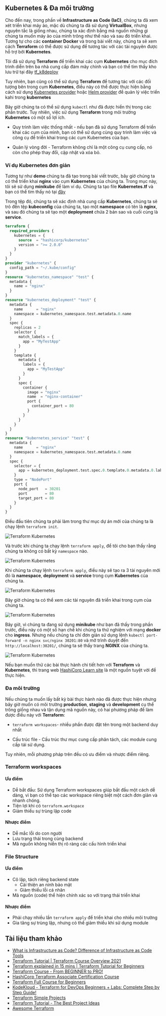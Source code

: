 ## Kubernetes & Đa môi trường

Cho đến nay, trong phần về **Infrastructure as Code (IaC)**, chúng ta đã xem xét triển khai máy ảo, mặc dù chúng ta đã sử dụng **VirtualBox**, nhưng nguyên tắc là giống nhau, chúng ta xác định bằng mã nguồn những gì chúng ta muốn máy ảo của mình trông như thế nào và sau đó triển khai. Tương tự cho các **container Docker** và trong bài viết này, chúng ta sẽ xem cách **Terraform** có thể được sử dụng để tương tác với các tài nguyên được hỗ trợ bởi **Kubernetes**.

Tôi đã sử dụng **Terraform** để triển khai các cụm **Kubernetes** cho mục đích trình diễn trên ba nhà cung cấp đám mây chính và bạn có thể tìm thấy kho lưu trữ tại đây [tf_k8deploy](https://github.com/MichaelCade/tf_k8deploy)

Tuy nhiên, bạn cũng có thể sử dụng **Terraform** để tương tác với các đối tượng bên trong cụm **Kubernetes**, điều này có thể được thực hiện bằng cách sử dụng [Kubernetes provider](https://registry.terraform.io/providers/hashicorp/kubernetes/latest/docs) hoặc [Helm provider](https://registry.terraform.io/providers/hashicorp/helm/latest) để quản lý việc triển kahi trong **kubernetes**

Bây giờ chúng ta có thể sử dụng `kubectl` như đã được hiển thị trong các phần trước. Tuy nhiên, việc sử dụng **Terraform** trong môi trường **Kubernetes** có một số lợi ích.

- Quy trình làm việc thống nhất - nếu bạn đã sử dụng Terraform để triển khai các cụm của mình, bạn có thể sử dụng cùng quy trình làm việc và công cụ để triển khai trong các cụm Kubernetes của bạn.

- Quản lý vòng đời - Terraform không chỉ là một công cụ cung cấp, nó còn cho phép thay đổi, cập nhật và xóa bỏ.

### Ví dụ Kubernetes đơn giản

Tương tự như **demo** chúng ta đã tạo trong bài viết trước, bây giờ chúng ta có thể triển khai **nginx** vào cụm **Kubernetes** của chúng ta. Trong mục này, tôi sẽ sử dụng **minikube** để làm ví dụ. Chúng ta tạo file **Kubernetes.tf** và bạn có thể tìm thấy nó tại [đây](/Scripts/IaC/Kubernetes/kubernetes.tf)

Trong tệp đó, chúng ta sẽ xác định nhà cung cấp **Kubernetes**, chúng ta sẽ trỏ đến tệp **kubeconfig** của chúng ta, tạo một **namespace** có tên là **nginx**, và sau đó chúng ta sẽ tạo một **deployment** chứa 2 bản sao và cuối cùng là **service**.

```terraform
terraform {
  required_providers {
    kubernetes = {
      source  = "hashicorp/kubernetes"
      version = ">= 2.0.0"
    }
  }
}
provider "kubernetes" {
  config_path = "~/.kube/config"
}
resource "kubernetes_namespace" "test" {
  metadata {
    name = "nginx"
  }
}
resource "kubernetes_deployment" "test" {
  metadata {
    name      = "nginx"
    namespace = kubernetes_namespace.test.metadata.0.name
  }
  spec {
    replicas = 2
    selector {
      match_labels = {
        app = "MyTestApp"
      }
    }
    template {
      metadata {
        labels = {
          app = "MyTestApp"
        }
      }
      spec {
        container {
          image = "nginx"
          name  = "nginx-container"
          port {
            container_port = 80
          }
        }
      }
    }
  }
}
resource "kubernetes_service" "test" {
  metadata {
    name      = "nginx"
    namespace = kubernetes_namespace.test.metadata.0.name
  }
  spec {
    selector = {
      app = kubernetes_deployment.test.spec.0.template.0.metadata.0.labels.app
    }
    type = "NodePort"
    port {
      node_port   = 30201
      port        = 80
      target_port = 80
    }
  }
}
```

Điều đầu tiên chúng ta phải làm trong thư mục dự án mới của chúng ta là chạy lệnh `terraform init`.

![Terraform Kubernetes](Image/../../Image/Terraform-Kubernetes01.png)

Và trước khi chúng ta chạy lệnh `terraform apply`, để tôi cho bạn thấy rằng chúng ta không có bất kỳ `namespace` nào.

![Terraform Kubernetes](Image/../../Image/Terraform-Kubernetes01.png)

Khi chúng ta chạy lệnh `terraform apply`, điều này sẽ tạo ra 3 tài nguyên mới đó là **namespace**, **deployment** và **service** trong cụm **Kubernetes** của chúng ta.

![Terraform Kubernetes](Image/../../Image/Terraform-Kubernetes03.png)

Bây giờ chúng ta có thể xem các tài nguyên đã triển khai trong cụm của chúng ta.

![Terraform Kubernetes](Image/../../Image/Terraform-Kubernetes04.png)

Bây giờ, vì chúng ta đang sử dụng **minikube** như bạn đã thấy trong phần trước, điều này có một số hạn chế khi chúng ta thử nghiệm với mạng **docker** cho **ingress**. Nhưng nếu chúng ta chỉ đơn giản sử dụng lệnh `kubectl port-forward -n nginx svc/nginx 30201:80` và mở trình duyệt đến `http://localhost:30201/`, chúng ta sẽ thấy trang **NGINX** của chúng ta.

![Terraform Kubernetes](Image/../../Image/Terraform-Kubernetes05.png)


Nếu bạn muốn thử các bài thực hành chi tiết hơn với **Terraform** và **Kubernetes**, thì trang web [HashiCorp Learn site](https://learn.hashicorp.com/tutorials/terraform/kubernetes-provider) là một nguồn tuyệt vời để thực hiện.

### Đa môi trường

Nếu chúng ta muốn lấy bất kỳ bài thực hành nào đã được thực hiện nhưng bây giờ muốn có môi trường **production**, **staging** và **development** cụ thể trông giống nhau và tận dụng mã nguồn này, có hai phương pháp để làm được điều này với **Terraform**:

- `terraform workspaces`- nhiều phần được đặt tên trong một backend duy nhất

- Cấu trúc file - Cấu trúc thư mục cung cấp phân tách, các module cung cấp tái sử dụng.

Tuy nhiên, mỗi phương pháp trên đều có ưu điểm và nhược điểm riêng.

### Terraform workspaces

#### Ưu điểm

- Dễ bắt đầu: Sử dụng Terraform workspaces giúp bắt đầu một cách dễ dàng, vì bạn có thể tạo các workspace riêng biệt một cách đơn giản và nhanh chóng.
- Tiện lợi khi có `terraform.workspace`
- Giảm thiểu sự trùng lặp code

#### Nhược điểm

- Dễ mắc lỗi do con người
- Lưu trạng thái trong cùng backend
- Mã nguồn không hiển thị rõ ràng các cấu hình triển khai

### File Structure

#### Ưu điểm

- Cô lập, tách riêng backend state
  - Cải thiện an ninh bảo mật
  - Giảm thiểu lỗi cá nhân
- Mã nguồn (code) thể hiện chính xác so với trạng thái triển khai

#### Nhược điểm

- Phải chạy nhiều lần `terraform apply` để triển khai cho nhiều môi trường
- Gia tăng sự trùng lặp, nhưng có thể giảm thiểu khi sử dụng module

## Tài liệu tham khảo

- [What is Infrastructure as Code? Difference of Infrastructure as Code Tools](https://www.youtube.com/watch?v=POPP2WTJ8es)
- [Terraform Tutorial | Terraform Course Overview 2021](https://www.youtube.com/watch?v=m3cKkYXl-8o)
- [Terraform explained in 15 mins | Terraform Tutorial for Beginners](https://www.youtube.com/watch?v=l5k1ai_GBDE)
- [Terraform Course - From BEGINNER to PRO!](https://www.youtube.com/watch?v=7xngnjfIlK4&list=WL&index=141&t=16s)
- [HashiCorp Terraform Associate Certification Course](https://www.youtube.com/watch?v=V4waklkBC38&list=WL&index=55&t=111s)
- [Terraform Full Course for Beginners](https://www.youtube.com/watch?v=EJ3N-hhiWv0&list=WL&index=39&t=27s)
- [KodeKloud - Terraform for DevOps Beginners + Labs: Complete Step by Step Guide!](https://www.youtube.com/watch?v=YcJ9IeukJL8&list=WL&index=16&t=11s)
- [Terraform Simple Projects](https://terraform.joshuajebaraj.com/)
- [Terraform Tutorial - The Best Project Ideas](https://www.youtube.com/watch?v=oA-pPa0vfks)
- [Awesome Terraform](https://github.com/shuaibiyy/awesome-terraform)